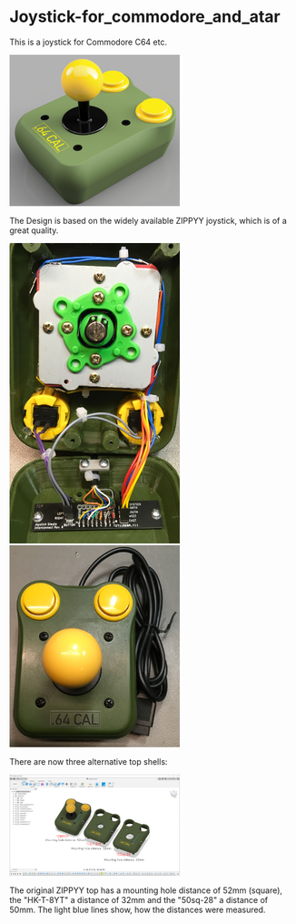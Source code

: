 # Joystick-for_commodore_and_atar
This is a joystick for Commodore C64 etc.

<img src="https://github.com/svenpetersen1965/Joystick-for_commodore_and_atar/blob/master/top%20level%20project/Rev.%200/pictures/Joystick_2019-Dec-21_05-16-10PM-000_CustomizedView1284164557.jpg" width="300" alt="Joystick">

The Design is based on the widely available ZIPPYY joystick, which is of a  great quality.

<img src="https://github.com/svenpetersen1965/Joystick-for_commodore_and_atar/blob/master/top%20level%20project/Rev.%200/pictures/3596_complte_wiring.JPG" width="300" alt="Joystick">

<img src="https://github.com/svenpetersen1965/Joystick-for_commodore_and_atar/blob/master/top%20level%20project/Rev.%200/pictures/3598_joystick_complete.JPG" width="300" alt="Joystick">

There are now three alternative top shells:

<img src="https://github.com/svenpetersen1965/Joystick-for_commodore_and_atar/blob/master/case/pictures/js_three_tops.png" width="300" alt="Joystick">

The original ZIPPYY top has a mounting hole distance of 52mm (square), the "HK-T-8YT" a distance of 32mm and the "50sq-28" a distance of 50mm. The light blue lines show, how the distances were measured. 
